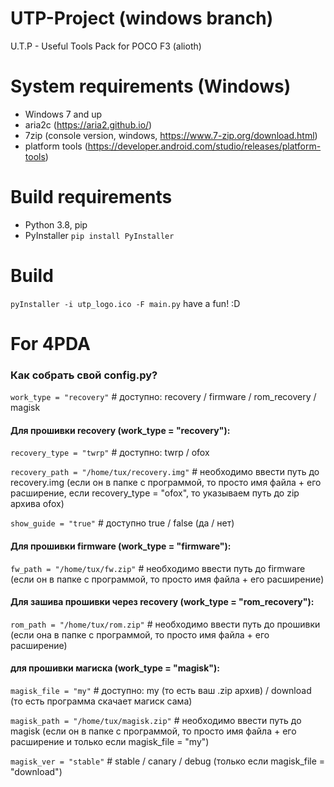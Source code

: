 # UTP-Project (windows branch)
U.T.P - Useful Tools Pack for POCO F3 (alioth)
# System requirements (Windows)
- Windows 7 and up
- aria2c (https://aria2.github.io/)
- 7zip (console version, windows, https://www.7-zip.org/download.html)
- platform tools (https://developer.android.com/studio/releases/platform-tools)
# Build requirements
- Python 3.8, pip
- PyInstaller `pip install PyInstaller`
# Build
`pyInstaller -i utp_logo.ico -F main.py`
have a fun! :D
# For 4PDA
### Как собрать свой config.py?
`work_type = "recovery"` # доступно: recovery / firmware / rom_recovery / magisk

#### Для прошивки recovery (work_type = "recovery"):
`recovery_type = "twrp"` # доступно: twrp / ofox

`recovery_path = "/home/tux/recovery.img"` # необходимо ввести путь до recovery.img (если он в папке с программой, то 
просто имя файла + его расширение, если recovery_type = "ofox", то указываем путь до zip архива ofox)

`show_guide = "true"` # доступно true / false (да / нет)

#### Для прошивки firmware (work_type = "firmware"):
`fw_path = "/home/tux/fw.zip"` # необходимо ввести путь до firmware (если он в папке с программой, то просто имя файла + его расширение)

#### Для зашива прошивки через recovery (work_type = "rom_recovery"):
`rom_path = "/home/tux/rom.zip"` # необходимо ввести путь до прошивки (если она в папке с программой, то просто имя файла + его расширение)

#### для прошивки магиска (work_type = "magisk"):
`magisk_file = "my"` # доступно: my (то есть ваш .zip архив) / download (то есть программа скачает магиск сама)

`magisk_path = "/home/tux/magisk.zip"` # необходимо ввести путь до magisk (если он в папке с программой, то просто 
имя файла + его расширение и только если magisk_file = "my")

`magisk_ver = "stable"` # stable / canary / debug (только если magisk_file = "download")
